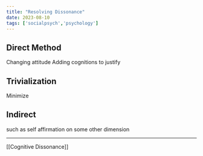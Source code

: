 ```yaml
---
title: "Resolving Dissonance"
date: 2023-08-10
tags: ['socialpsych','psychology']
---
```


## Direct Method
Changing attitude 
Adding cognitions to justify

## Trivialization
Minimize 

## Indirect
such as self affirmation on some other dimension

---
[[Cognitive Dissonance]]
